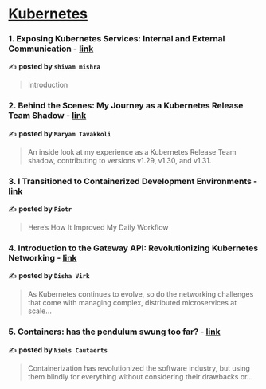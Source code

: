 
<h1><a href=https://medium.com/tag/kubernetes/recommended target="_blank" rel="noopener noreferrer">Kubernetes</a></h1>
<h3>1. Exposing Kubernetes Services: Internal and External Communication - <a href="https://medium.com/@shivammishra20121999/exposing-kubernetes-services-internal-and-external-communication-694451b476e9" target="_blank" rel="noopener noreferrer">link</a></h3>

✍️ **posted by `shivam mishra`**

<blockquote>Introduction</blockquote>

<h3>2. Behind the Scenes: My Journey as a Kubernetes Release Team Shadow - <a href="https://medium.com/code-like-a-girl/behind-the-scenes-my-journey-as-a-kubernetes-release-team-shadow-630be70effb0" target="_blank" rel="noopener noreferrer">link</a></h3>

✍️ **posted by `Maryam Tavakkoli`**

<blockquote>An inside look at my experience as a Kubernetes Release Team shadow, contributing to versions v1.29, v1.30, and v1.31.</blockquote>

<h3>3. I Transitioned to Containerized Development Environments - <a href="https://medium.com/itnext/i-transitioned-to-containerized-development-environments-75f2ecbc37c5" target="_blank" rel="noopener noreferrer">link</a></h3>

✍️ **posted by `Piotr`**

<blockquote>Here’s How It Improved My Daily Workflow</blockquote>

<h3>4. Introduction to the Gateway API: Revolutionizing Kubernetes Networking - <a href="https://medium.com/@disha.20.10/introduction-to-the-gateway-api-revolutionizing-kubernetes-networking-7b0c9a696038" target="_blank" rel="noopener noreferrer">link</a></h3>

✍️ **posted by `Disha Virk`**

<blockquote>As Kubernetes continues to evolve, so do the networking challenges that come with managing complex, distributed microservices at scale…</blockquote>

<h3>5. Containers: has the pendulum swung too far? - <a href="https://medium.com/itnext/containers-has-the-pendulum-swung-too-far-208ad02a6b42" target="_blank" rel="noopener noreferrer">link</a></h3>

✍️ **posted by `Niels Cautaerts`**

<blockquote>Containerization has revolutionized the software industry, but using them blindly for everything without considering their drawbacks or…</blockquote>

